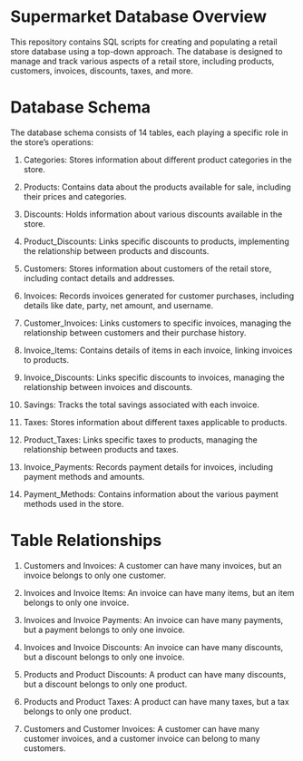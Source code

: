 # Supermarket Database Overview
This repository contains SQL scripts for creating and populating a retail store database using a top-down approach. The database is designed to manage and track various aspects of a retail store, including products, customers, invoices, discounts, taxes, and more.

# Database Schema
The database schema consists of 14 tables, each playing a specific role in the store’s operations:

1) Categories: Stores information about different product categories in the store.

2) Products: Contains data about the products available for sale, including their prices and categories.

3) Discounts: Holds information about various discounts available in the store.

4) Product_Discounts: Links specific discounts to products, implementing the relationship between products and discounts.

5) Customers: Stores information about customers of the retail store, including contact details and addresses.

6) Invoices: Records invoices generated for customer purchases, including details like date, party, net amount, and username.

7) Customer_Invoices: Links customers to specific invoices, managing the relationship between customers and their purchase history.

8) Invoice_Items: Contains details of items in each invoice, linking invoices to products.

9) Invoice_Discounts: Links specific discounts to invoices, managing the relationship between invoices and discounts.

10) Savings: Tracks the total savings associated with each invoice.

11) Taxes: Stores information about different taxes applicable to products.

12) Product_Taxes: Links specific taxes to products, managing the relationship between products and taxes.

13) Invoice_Payments: Records payment details for invoices, including payment methods and amounts.

14) Payment_Methods: Contains information about the various payment methods used in the store.

# Table Relationships
1) Customers and Invoices: A customer can have many invoices, but an invoice belongs to only one customer.

2) Invoices and Invoice Items: An invoice can have many items, but an item belongs to only one invoice.

3) Invoices and Invoice Payments: An invoice can have many payments, but a payment belongs to only one invoice.

4) Invoices and Invoice Discounts: An invoice can have many discounts, but a discount belongs to only one invoice.

5) Products and Product Discounts: A product can have many discounts, but a discount belongs to only one product.

6) Products and Product Taxes: A product can have many taxes, but a tax belongs to only one product.

7) Customers and Customer Invoices: A customer can have many customer invoices, and a customer invoice can belong to many customers.
